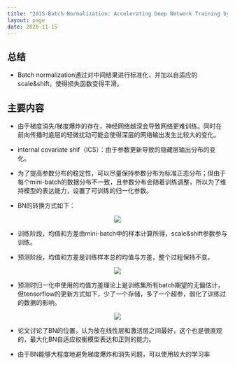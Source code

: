 ```yaml
---
title: "2015-Batch Normalization: Accelerating Deep Network Training by Reducing Internal Covariate Shift"
layout: page
date: 2020-11-15
---
```



## 总结

- Batch normalization通过对中间结果进行标准化，并加以自适应的scale&shift，使得损失函数变得平滑。

## 主要内容

- 由于梯度消失/梯度爆炸的存在，神经网络越深会导致网络更难训练。同时在前向传播时底层的轻微扰动可能会使得深层的网络输出发生比较大的变化。

- internal covariate shif（ICS）：由于参数更新导致的隐藏层输出分布的变化。

- 为了提高参数分布的稳定性，可以尽量保持参数分布为标准正态分布；但由于每个mini-batch的数据分布不一致，且参数分布会随着训练调整，所以为了维持模型的表达能力，设置了可训练的归一化参数。

- BN的转换方式如下：
<div style="text-align: center"><img src="/wiki/attach/images/BN-01.png" style="max-width:500px"></div>

- 训练阶段，均值和方差由mini-batch中的样本计算所得，scale&shift参数参与训练。

- 预测阶段，均值和方差是训练样本总的均值与方差，整个过程保持不变。
<div style="text-align: center"><img src="/wiki/attach/images/BN-02.png" style="max-width:500px"></div>

- 预测时归一化中使用的均值方差理论上是训练集所有batch期望的无偏估计，但tensorflow的更新方式如下，少了一个存储，多了一个超参，弱化了训练过的数据的影响。
<div style="text-align: center"><img src="/wiki/attach/images/BN-03.png" style="max-width:300px"></div>

- 论文讨论了BN的位置，认为放在线性层和激活层之间最好，这个也是很直观的，最大化BN自适应权衡模型表达和正则的能力。

- 由于BN能够大程度地避免梯度爆炸和消失问题，可以使用较大的学习率